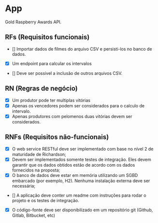 # App

Gold Raspberry Awards API.

## RFs (Requisitos funcionais)
- [] Importar dados de filmes do arquivo CSV e persisti-los no banco de dados.
- [x] Um endpoint para calcular os intervalos
- [] Deve ser possivel a inclusão de outros arquivos CSV.

## RN (Regras de negócio)
- [x] Um produtor pode ter multiplas vitórias
- [x] Apenas os vencedores podem ser considerados para o calculo de intervalo.
- [x] Apenas produtores com pelomenos duas vitórias devem ser considerados.

## RNFs (Requisitos não-funcionais)
- [x] O web service RESTful deve ser implementado com base no nível 2 de maturidade de Richardson;
- [x] Devem ser implementados somente testes de integração. Eles devem garantir que os dados obtidos estão de acordo com os dados fornecidos na proposta;
- [x] O banco de dados deve estar em memória utilizando um SGBD embarcado (por exemplo, H2). Nenhuma instalação externa deve ser necessária;
- [] A aplicação deve conter um readme com instruções para rodar o projeto e os testes de integração.
- [x] O código-fonte deve ser disponibilizado em um repositório git (Github, Gitlab, Bitbucket, etc)
